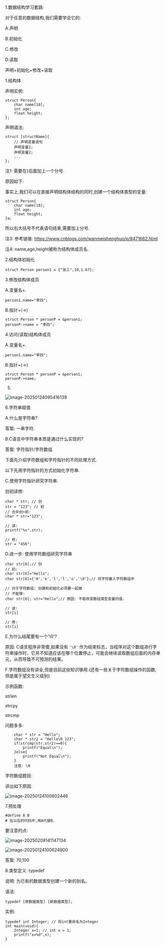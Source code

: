 1.数据结构学习套路:

对于任意的数据结构,我们需要学会它的:

A.声明

B.初始化

C.修改

D.读取

声明+初始化+修改+读取



1.结构体

声明实例:

```
struct Person{
	char name[10];
	int age;
	float height;
};
```

声明语法:

```
struct [structName]{
	// 声明变量语句
	声明变量1;
	声明变量2;
	...
};
```

注1: 需要在}后面加上一个分号.

原因如下: 

事实上,我们可以在直接声明结构体结构的同时,创建一个结构体类型的变量:

```
struct Person{
	char name[10];
	int age;
	float height;
}a;
```

所以右大括号不代表语句结束,需要加上分号.

注3: 参考链接: https://www.cnblogs.com/wanmeishenghuo/p/8471662.html

注4: name,age,height被称为结构体成员名.



2.结构体初始化

```
struct Person person1 = {"张三",10,1.67};
```

3.修改结构体成员

A.变量名+.

```
person1.name="李四";
```

B.指针+(&rarr;)

```
struct Person * personP = &person1;
personP->name = "李四";
```



4.访问(读取)结构体成员

A.变量名+.

```
person1.name="李四";
```

B.指针+(->)

```
struct Person * personP = &person1;
personP->name;
```



5.

![image-20250124095416139](Pics/image-20250124095416139.png)



6.字符串赋值

A.什么是字符串?

答案: 一串字符.



B.C语言中字符串本质是通过什么实现的?

答案: 字符指针/字符数组.

下面先介绍字符数组和字符指针的不同处理方式.

以下先用字符指针的方式初始化字符串.



C.使用字符指针研究字符串.

创初读修:

```
char * str; // 创
str = "123"; // 初
// 合并创+初:
char * str="123";

// 读:
printf("%s",str);

// 修:
str = "456";
```



D.进一步: 使用字符数组研究字符串

```
char str[6];// 创
// 初:
char str[6]="Hello";
char str[6]={'H','e','l','l','o','\0'};// 将字符塞入字符数组中

// 对于字符数组: 创建和初始化必须要一起做
// 不能够:
char str[6]; str="Hello";// 原因: 不能改变数组类型变量的值.

// 读:
str[i]

// 修:
str[i]
```

E.为什么结尾要有一个'\0'?

原因: C语言程序非常傻,如果没有 `'\0'` 作为结束标志，当程序对这个数组进行字符串操作时，它并不知道应该在哪个位置停止，可能会继续读取数组后面的内存单元，从而导致不可预测的结果。

F.字符数组没有讲全,但是目前这些知识够用.(还有一些关于字符数组操作的函数,但是属于望文生义级别)

示例函数:

strlen

strcpy

strcmp

问题多多:

```
    char * str = "Hello";
    char * str2 = "Hello\0 123";
    if(strcmp(str,str2)==0){
        printf("Equal\n");
    }else{
        printf("Not Equal\n");
    }
    注意: \0
```



字符数组题目:

讲出如下原因.



![image-20250124100602446](Pics/image-20250124100602446.png)

7.预处理

```
#define A B
# 在以后的代码中,用A代替B.
```

要注意的点:

![image-20250208141147134](Pics/image-20250208141147134.png)

![image-20250124100624900](Pics/image-20250124100624900.png)

答案: 70,100



8.类型定义: typedef

说明: 为已有的数据类型创建一个新的别名。

语法:

```
typedef [原数据类型] [新数据类型];
```

实例:

```
typedef int Integer; // 将int重命名为Integer
int main(void){
	Integer x=1; // int x = 1;
	printf("x=%d",x);
}
```




